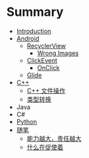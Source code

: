 # Summary

* [Introduction](README.md)
* [Android](android.md)
  * [RecyclerView](android/recyclerview.md)
    * [Wrong Images](android/recyclerview/wrong-images.md)
  * [ClickEvent](android/clickevent.md)
    * [OnClick](android/clickevent/onclick.md)
  * [Glide](android/glide.md)
* [C++](chapter1.md)
  * [C++ 文件操作](chapter1/c++-wen-jian-cao-zuo.md)
  * [类型转换](chapter1/lei-xing-zhuan-huan.md)
* Java
* C\#
* [Python](python.md)
* [随笔](sui-bi.md)
  * [能力越大，责任越大](sui-bi/neng-li-yue-da-ff0c-ze-ren-yue-da.md)
  * [什么在促使着](sui-bi/shi-yao-zai-cu-shi-zhao.md)

